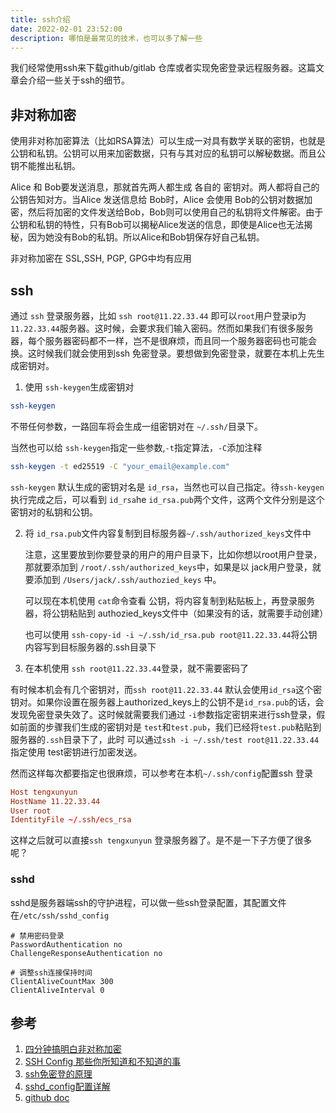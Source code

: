```yaml
---
title: ssh介绍
date: 2022-02-01 23:52:00
description: 哪怕是最常见的技术，也可以多了解一些
---
```


我们经常使用ssh来下载github/gitlab 仓库或者实现免密登录远程服务器。这篇文章会介绍一些关于ssh的细节。<!--more-->

## 非对称加密

使用非对称加密算法（比如RSA算法）可以生成一对具有数学关联的密钥，也就是公钥和私钥。公钥可以用来加密数据，只有与其对应的私钥可以解秘数据。而且公钥不能推出私钥。

Alice 和 Bob要发送消息，那就首先两人都生成 各自的 密钥对。两人都将自己的公钥告知对方。当Alice 发送信息给 Bob时，Alice 会使用 Bob的公钥对数据加密，然后将加密的文件发送给Bob，Bob则可以使用自己的私钥将文件解密。由于公钥和私钥的特性，只有Bob可以揭秘Alice发送的信息，即使是Alice也无法揭秘，因为她没有Bob的私钥。所以Alice和Bob钥保存好自己私钥。

非对称加密在 SSL,SSH, PGP, GPG中均有应用

## ssh

通过 `ssh` 登录服务器，比如 `ssh root@11.22.33.44` 即可以`root`用户登录ip为 `11.22.33.44`服务器。这时候，会要求我们输入密码。然而如果我们有很多服务器，每个服务器密码都不一样，岂不是很麻烦，而且同一个服务器密码也可能会换。这时候我们就会使用到ssh 免密登录。要想做到免密登录，就要在本机上先生成密钥对。

1. 使用 `ssh-keygen`生成密钥对

```bash
ssh-keygen
```

不带任何参数，一路回车将会生成一组密钥对在 `~/.ssh/`目录下。

当然也可以给 `ssh-keygen`指定一些参数,`-t`指定算法，`-C`添加注释

```bash
ssh-keygen -t ed25519 -C "your_email@example.com"
```

`ssh-keygen` 默认生成的密钥对名是 `id_rsa`，当然也可以自己指定。待`ssh-keygen`执行完成之后，可以看到 `id_rsa`he `id_rsa.pub`两个文件，这两个文件分别是这个密钥对的私钥和公钥。

2. 将 `id_rsa.pub`文件内容复制到目标服务器`~/.ssh/authorized_keys`文件中

   注意，这里要放到你要登录的用户的用户目录下，比如你想以root用户登录，那就要添加到 `/root/.ssh/authorized_keys`中，如果是以 jack用户登录，就要添加到 `/Users/jack/.ssh/authozied_keys` 中。

   可以现在本机使用 `cat`命令查看 公钥，将内容复制到粘贴板上，再登录服务器，将公钥粘贴到 authozied_keys文件中（如果没有的话，就需要手动创建）

   也可以使用 `ssh-copy-id -i ~/.ssh/id_rsa.pub root@11.22.33.44`将公钥内容写到目标服务器的.ssh目录下

3. 在本机使用 `ssh root@11.22.33.44`登录，就不需要密码了

有时候本机会有几个密钥对，而`ssh root@11.22.33.44` 默认会使用`id_rsa`这个密钥对。如果你设置在服务器上authorized_keys上的公钥不是`id_rsa.pub`的话，会发现免密登录失效了。这时候就需要我们通过 `-i`参数指定密钥来进行ssh登录，假如前面的步骤我们生成的密钥对是 `test`和`test.pub`，我们已经将`test.pub`粘贴到服务器的`.ssh`目录下了，此时 可以通过`ssh -i ~/.ssh/test root@11.22.33.44` 指定使用 test密钥进行加密发送。

然而这样每次都要指定也很麻烦，可以参考在本机`~/.ssh/config`配置ssh 登录

```conf
Host tengxunyun
HostName 11.22.33.44
User root
IdentityFile ~/.ssh/ecs_rsa
```

这样之后就可以直接`ssh tengxunyun` 登录服务器了。是不是一下子方便了很多呢？

### sshd 

sshd是服务器端ssh的守护进程，可以做一些ssh登录配置，其配置文件在`/etc/ssh/sshd_config`

```
# 禁用密码登录
PasswordAuthentication no
ChallengeResponseAuthentication no

# 调整ssh连接保持时间
ClientAliveCountMax 300
ClientAliveInterval 0
```

## 参考

1. [四分钟搞明白非对称加密](https://www.bilibili.com/video/BV134411r7Kt)
2. [SSH Config 那些你所知道和不知道的事](https://deepzz.com/post/how-to-setup-ssh-config.html)
3. [ssh免密登的原理](https://www.bilibili.com/video/BV1y4411q7PW)
4. [sshd_config配置详解](https://www.jianshu.com/p/e87bb207977c)
5. [github doc](https://docs.github.com/en/authentication/connecting-to-github-with-ssh/generating-a-new-ssh-key-and-adding-it-to-the-ssh-agent)
